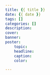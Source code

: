 ```yaml
---
title: {{ title }}
date: {{ date }}
tags: []
categories: []
description:
cover:
banner:
poster:
    topic:
    headline:
    caption:
    color:

---
```

